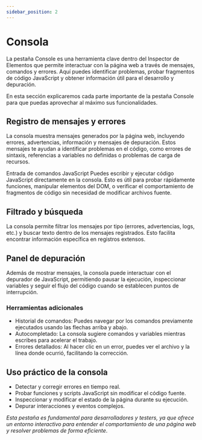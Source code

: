 ```yaml
---
sidebar_position: 2
---
```


# Consola

La pestaña Console es una herramienta clave dentro del Inspector de Elementos que permite interactuar con la página web a través de mensajes, comandos y errores. Aquí puedes identificar problemas, probar fragmentos de código JavaScript y obtener información útil para el desarrollo y depuración.

En esta sección explicaremos cada parte importante de la pestaña Console para que puedas aprovechar al máximo sus funcionalidades.

## Registro de mensajes y errores

La consola muestra mensajes generados por la página web, incluyendo errores, advertencias, información y mensajes de depuración. Estos mensajes te ayudan a identificar problemas en el código, como errores de sintaxis, referencias a variables no definidas o problemas de carga de recursos.

Entrada de comandos JavaScript
Puedes escribir y ejecutar código JavaScript directamente en la consola. Esto es útil para probar rápidamente funciones, manipular elementos del DOM, o verificar el comportamiento de fragmentos de código sin necesidad de modificar archivos fuente.

## Filtrado y búsqueda

La consola permite filtrar los mensajes por tipo (errores, advertencias, logs, etc.) y buscar texto dentro de los mensajes registrados. Esto facilita encontrar información específica en registros extensos.

## Panel de depuración

Además de mostrar mensajes, la consola puede interactuar con el depurador de JavaScript, permitiendo pausar la ejecución, inspeccionar variables y seguir el flujo del código cuando se establecen puntos de interrupción.

### Herramientas adicionales

- Historial de comandos: Puedes navegar por los comandos previamente ejecutados usando las flechas arriba y abajo.
- Autocompletado: La consola sugiere comandos y variables mientras escribes para acelerar el trabajo.
- Errores detallados: Al hacer clic en un error, puedes ver el archivo y la línea donde ocurrió, facilitando la corrección.

## Uso práctico de la consola

- Detectar y corregir errores en tiempo real.
- Probar funciones y scripts JavaScript sin modificar el código fuente.
- Inspeccionar y modificar el estado de la página durante su ejecución.
- Depurar interacciones y eventos complejos.

_Esta pestaña es fundamental para desarrolladores y testers, ya que ofrece un entorno interactivo para entender el comportamiento de una página web y resolver problemas de forma eficiente_.
